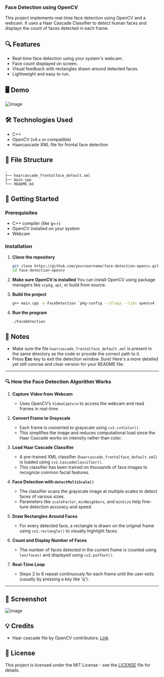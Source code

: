 ### Face Detection using OpenCV

This project implements real-time face detection using OpenCV and a webcam. It uses a Haar Cascade Classifier to detect human faces and displays the count of faces detected in each frame.

## 🔍 Features

- Real-time face detection using your system's webcam.
- Face count displayed on screen.
- Visual feedback with rectangles drawn around detected faces.
- Lightweight and easy to run.

## 🖥️ Demo

![image](https://github.com/user-attachments/assets/a5d3912c-aa2c-431c-bffa-74fb79977037)


## 🛠️ Technologies Used

- C++
- OpenCV (v4.x or compatible)
- Haarcascade XML file for frontal face detection

## 📂 File Structure

```
.
├── haarcascade_frontalface_default.xml
├── main.cpp
└── README.md
```

## 🚀 Getting Started

### Prerequisites

- C++ compiler (like g++)
- OpenCV installed on your system
- Webcam

### Installation

1. **Clone the repository**
   ```bash
   git clone https://github.com/yourusername/face-detection-opencv.git
   cd face-detection-opencv
   ```

2. **Make sure OpenCV is installed**
   You can install OpenCV using package managers like `vcpkg`, `apt`, or build from source.

3. **Build the project**
   ```bash
   g++ main.cpp -o FaceDetection `pkg-config --cflags --libs opencv4`
   ```

4. **Run the program**
   ```bash
   ./FaceDetection
   ```

## 📁 Notes

- Make sure the file `haarcascade_frontalface_default.xml` is present in the same directory as the code or provide the correct path to it.
- Press **Esc** key to exit the detection window.
Sure! Here's a more detailed yet still concise and clear version for your README file:

---

### 🔍 How the Face Detection Algorithm Works

1. **Capture Video from Webcam**  
   - Uses OpenCV’s `VideoCapture` to access the webcam and read frames in real-time.

2. **Convert Frame to Grayscale**  
   - Each frame is converted to grayscale using `cv2.cvtColor()`.  
   - This simplifies the image and reduces computational load since the Haar Cascade works on intensity rather than color.

3. **Load Haar Cascade Classifier**  
   - A pre-trained XML classifier (`haarcascade_frontalface_default.xml`) is loaded using `cv2.CascadeClassifier()`.  
   - This classifier has been trained on thousands of face images to recognize common facial features.

4. **Face Detection with `detectMultiScale()`**  
   - The classifier scans the grayscale image at multiple scales to detect faces of various sizes.  
   - Parameters like `scaleFactor`, `minNeighbors`, and `minSize` help fine-tune detection accuracy and speed.

5. **Draw Rectangles Around Faces**  
   - For every detected face, a rectangle is drawn on the original frame using `cv2.rectangle()` to visually highlight faces.

6. **Count and Display Number of Faces**  
   - The number of faces detected in the current frame is counted using `len(faces)` and displayed using `cv2.putText()`.

7. **Real-Time Loop**  
   - Steps 2 to 6 repeat continuously for each frame until the user exits (usually by pressing a key like 'q').

---

## 📸 Screenshot

![image](https://github.com/user-attachments/assets/e991d044-8f4e-4201-8b0e-b57c2d93cf13)


## 💡 Credits

- Haar cascade file by OpenCV contributors: [Link](https://github.com/opencv/opencv/tree/master/data/haarcascades)

## 📝 License

This project is licensed under the MIT License - see the [LICENSE](LICENSE) file for details.

